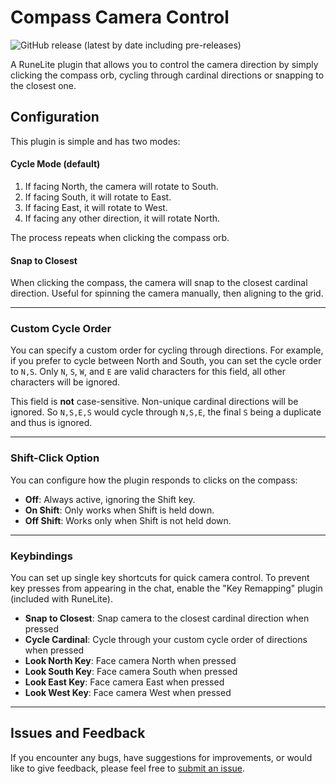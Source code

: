 # Compass Camera Control
![GitHub release (latest by date including pre-releases)](https://img.shields.io/github/v/release/RaazKH/CompassCameraControl?include_prereleases&logo=github)

A RuneLite plugin that allows you to control the camera direction by simply clicking the compass orb, cycling through cardinal directions or snapping to the closest one.

## Configuration

This plugin is simple and has two modes:

#### Cycle Mode (default)

1. If facing North, the camera will rotate to South.
2. If facing South, it will rotate to East.
3. If facing East, it will rotate to West.
4. If facing any other direction, it will rotate North.

The process repeats when clicking the compass orb.

#### Snap to Closest

When clicking the compass, the camera will snap to the closest cardinal direction.
Useful for spinning the camera manually, then aligning to the grid.

---

### Custom Cycle Order

You can specify a custom order for cycling through directions. For example, if you prefer to cycle between North and South, you can set the cycle order to `N,S`. Only `N`, `S`, `W`, and `E` are valid characters for this field, all other characters will be ignored.

This field is **not** case-sensitive. Non-unique cardinal directions will be ignored. So `N,S,E,S` would cycle through `N,S,E`, the final `S` being a duplicate and thus is ignored.

---

### Shift-Click Option

You can configure how the plugin responds to clicks on the compass:

- **Off**: Always active, ignoring the Shift key.
- **On Shift**: Only works when Shift is held down.
- **Off Shift**: Works only when Shift is not held down.

---

### Keybindings

You can set up single key shortcuts for quick camera control. To prevent key presses from appearing in the chat, enable the "Key Remapping" plugin (included with RuneLite).

- **Snap to Closest**: Snap camera to the closest cardinal direction when pressed
- **Cycle Cardinal**: Cycle through your custom cycle order of directions when pressed
- **Look North Key**: Face camera North when pressed
- **Look South Key**: Face camera South when pressed
- **Look East Key**: Face camera East when pressed
- **Look West Key**: Face camera West when pressed

---

## Issues and Feedback

If you encounter any bugs, have suggestions for improvements, or would like to give feedback, please feel free to <a href="https://github.com/RaazKH/CompassCameraControl/issues">submit an issue</a>.
